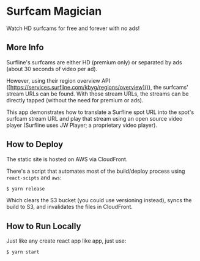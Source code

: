 # Surfcam Magician

Watch HD surfcams for free and forever with no ads!

## More Info

Surfline's surfcams are either HD (premium only) or separated by ads (about 30 seconds of video per ad).

However, using their region overview API ([https://services.surfline.com/kbyg/regions/overview]()), the surfcams' stream URLs can be found. With those stream URLs, the streams can be directly tapped (without the need for premium or ads).

This app demonstrates how to translate a Surfline spot URL into the spot's surfcam stream URL and play that stream using an open source video player (Surfline uses JW Player; a proprietary video player).

## How to Deploy

The static site is hosted on AWS via CloudFront.

There's a script that automates most of the build/deploy process using `react-scipts` and `aws`:

```sh
$ yarn release
```

Which clears the S3 bucket (you could use versioning instead), syncs the build to S3, and invalidates the files in CloudFront.

## How to Run Locally

Just like any create react app like app, just use:

```sh
$ yarn start
```
